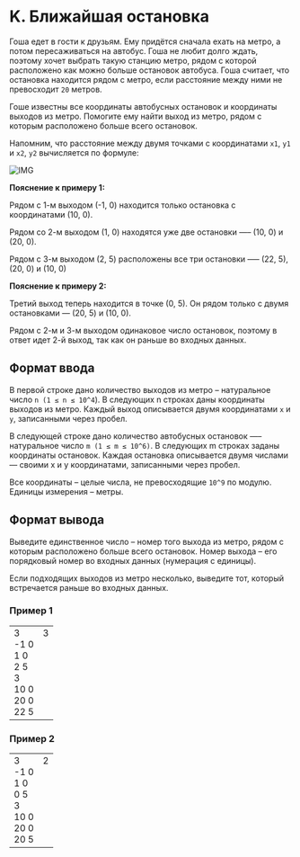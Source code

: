 # K. Ближайшая остановка

Гоша едет в гости к друзьям. Ему придётся сначала ехать на метро, а потом пересаживаться на автобус. Гоша не любит 
долго ждать, поэтому хочет выбрать такую станцию метро, рядом с которой расположено как можно больше остановок автобуса. 
Гоша считает, что остановка находится рядом с метро, если расстояние между ними не превосходит `20` метров.

Гоше известны все координаты автобусных остановок и координаты выходов из метро. Помогите ему найти выход из метро, 
рядом с которым расположено больше всего остановок.

Напомним, что расстояние между двумя точками с координатами `x1`, `y1` и `x2`, `y2` вычисляется по формуле:

![IMG](https://contest.yandex.ru/testsys/tex/render/XHNxcnR7KHhfMSAtIHhfMileMiArICh5XzEgLSB5XzIpXjJ9.png)

**Пояснение к примеру 1:**

Рядом с 1-м выходом (-1, 0) находится только остановка с координатами (10, 0).

Рядом со 2-м выходом (1, 0) находятся уже две остановки —– (10, 0) и (20, 0).

Рядом с 3-м выходом (2, 5) расположены все три остановки –— (22, 5), (20, 0) и (10, 0)

**Пояснение к примеру 2:**

Третий выход теперь находится в точке (0, 5). Он рядом только с двумя остановками — (20, 5) и (10, 0).

Рядом с 2-м и 3-м выходом одинаковое число остановок, поэтому в ответ идет 2-й выход, так как он раньше во входных данных.

## Формат ввода

В первой строке дано количество выходов из метро – натуральное число `n (1 ≤ n ≤ 10^4`). В следующих n строках 
даны координаты выходов из метро. Каждый выход описывается двумя координатами `x` и `y`, записанными через пробел.

В следующей строке дано количество автобусных остановок —– натуральное число `m (1 ≤ m ≤ 10^6)`. В следующих m 
строках заданы координаты остановок. Каждая остановка описывается двумя числами — своими x и y координатами, записанными 
через пробел.

Все координаты – целые числа, не превосходящие `10^9` по модулю. Единицы измерения – метры.

## Формат вывода

Выведите единственное число – номер того выхода из метро, рядом с которым расположено больше всего остановок. 
Номер выхода – его порядковый номер во входных данных (нумерация с единицы).

Если подходящих выходов из метро несколько, выведите тот, который встречается раньше во входных данных.

### Пример 1

<table><tr>
<td>
3<br>
-1 0<br>
1 0<br>
2 5<br>
3<br>
10 0<br>
20 0<br>
22 5
</td>
<td>
3<br>
<br>
<br>
<br>
<br>
<br>
<br>
<br>
</td>
</tr></table>

### Пример 2

<table><tr>
<td>
3<br>
-1 0<br>
1 0<br>
0 5<br>
3<br>
10 0<br>
20 0<br>
20 5
</td>
<td>
2<br>
<br>
<br>
<br>
<br>
<br>
<br>
<br>
</td>
</tr></table>